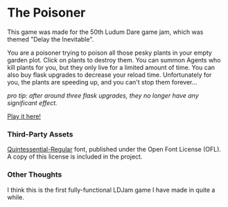 # The Poisoner
This game was made for the 50th Ludum Dare game jam, which was themed "Delay the Inevitable".

You are a poisoner trying to poison all those pesky plants in your empty garden plot. Click on plants to destroy them. You can summon Agents who kill plants for you, but they only live for a limited amount of time. You can also buy flask upgrades to decrease your reload time. Unfortunately for you, the plants are speeding up, and you can't stop them forever...

_pro tip: after around three flask upgrades, they no longer have any significant effect._

[Play it here!](https://the-alex-g.github.io/LD50/)

### Third-Party Assets
[Quintessential-Regular](https://fonts.google.com/specimen/Quintessential) font, published under the Open Font License (OFL). A copy of this license is included in the project.

### Other Thoughts
I think this is the first fully-functional LDJam game I have made in quite a while.
